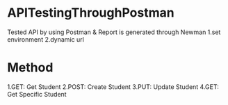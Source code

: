 # APITestingThroughPostman
Tested API by using Postman & Report is generated through Newman
1.set environment
2.dynamic url
# Method
1.GET: Get Student
2.POST: Create Student
3.PUT: Update Student
4.GET: Get Specific Student

 


